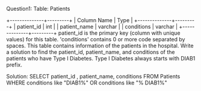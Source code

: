 Question1:
Table: Patients

+--------------+---------+
| Column Name  | Type    |
+--------------+---------+
| patient_id   | int     |
| patient_name | varchar |
| conditions   | varchar |
+--------------+---------+
patient_id is the primary key (column with unique values) for this table.
'conditions' contains 0 or more code separated by spaces. 
This table contains information of the patients in the hospital.
Write a solution to find the patient_id, patient_name, and conditions of the patients who have Type I Diabetes. Type I Diabetes always starts with DIAB1 prefix.


Solution:
SELECT patient_id , patient_name, conditions
FROM Patients
WHERE conditions like "DIAB1%" OR conditions like "% DIAB1%"


